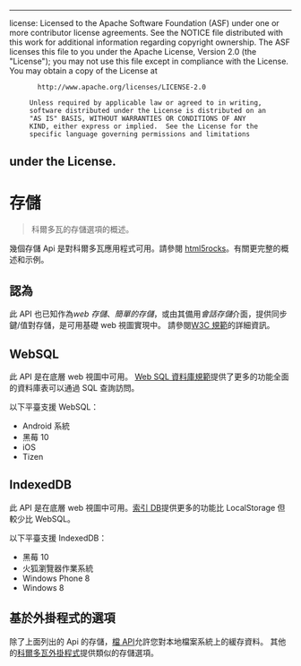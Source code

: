 * * *

license: Licensed to the Apache Software Foundation (ASF) under one or more contributor license agreements. See the NOTICE file distributed with this work for additional information regarding copyright ownership. The ASF licenses this file to you under the Apache License, Version 2.0 (the "License"); you may not use this file except in compliance with the License. You may obtain a copy of the License at

           http://www.apache.org/licenses/LICENSE-2.0
    
         Unless required by applicable law or agreed to in writing,
         software distributed under the License is distributed on an
         "AS IS" BASIS, WITHOUT WARRANTIES OR CONDITIONS OF ANY
         KIND, either express or implied.  See the License for the
         specific language governing permissions and limitations
    

## under the License.

# 存儲

> 科爾多瓦的存儲選項的概述。

幾個存儲 Api 是對科爾多瓦應用程式可用。請參閱 [html5rocks][1]。有關更完整的概述和示例。

 [1]: http://www.html5rocks.com/en/features/storage

## 認為

此 API 也已知作為*web 存儲*、*簡單的存儲*，或由其備用*會話存儲*介面，提供同步鍵/值對存儲，是可用基礎 web 視圖實現中。 請參閱[W3C 規範][2]的詳細資訊。

 [2]: http://www.w3.org/TR/webstorage/

## WebSQL

此 API 是在底層 web 視圖中可用。 [Web SQL 資料庫規範][3]提供了更多的功能全面的資料庫表可以通過 SQL 查詢訪問。

 [3]: http://dev.w3.org/html5/webdatabase/

以下平臺支援 WebSQL：

*   Android 系統
*   黑莓 10
*   iOS
*   Tizen

## IndexedDB

此 API 是在底層 web 視圖中可用。[索引 DB][4]提供更多的功能比 LocalStorage 但較少比 WebSQL。

 [4]: http://www.w3.org/TR/IndexedDB/

以下平臺支援 IndexedDB：

*   黑莓 10
*   火狐瀏覽器作業系統
*   Windows Phone 8
*   Windows 8

## 基於外掛程式的選項

除了上面列出的 Api 的存儲，[檔 API][5]允許您對本地檔案系統上的緩存資料。 其他的[科爾多瓦外掛程式][6]提供類似的存儲選項。

 [5]: https://github.com/apache/cordova-plugin-file/blob/master/doc/index.md
 [6]: http://plugins.cordova.io/